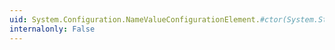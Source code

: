 ```yaml
---
uid: System.Configuration.NameValueConfigurationElement.#ctor(System.String,System.String)
internalonly: False
---
```

